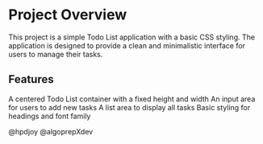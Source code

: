 # Project Overview
This project is a simple Todo List application with a basic CSS styling. The application is designed to provide a clean and minimalistic interface for users to manage their tasks.

## Features
A centered Todo List container with a fixed height and width
An input area for users to add new tasks
A list area to display all tasks
Basic styling for headings and font family

@hpdjoy
@algoprepXdev